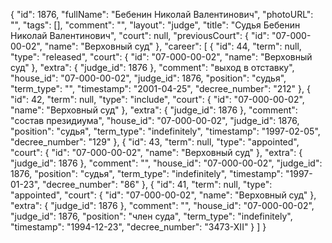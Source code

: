 {
    "id": 1876,
    "fullName": "Бебенин Николай Валентинович",
    "photoURL": "",
    "tags": [],
    "comment": "",
    "layout": "judge",
    "title": "Судья Бебенин Николай Валентинович",
    "court": null,
    "previousCourt": {
        "id": "07-000-00-02",
        "name": "Верховный суд"
    },
    "career": [
        {
            "id": 44,
            "term": null,
            "type": "released",
            "court": {
                "id": "07-000-00-02",
                "name": "Верховный суд"
            },
            "extra": {
                "judge_id": 1876
            },
            "comment": "выход в отставку",
            "house_id": "07-000-00-02",
            "judge_id": 1876,
            "position": "судья",
            "term_type": "",
            "timestamp": "2001-04-25",
            "decree_number": "212"
        },
        {
            "id": 42,
            "term": null,
            "type": "include",
            "court": {
                "id": "07-000-00-02",
                "name": "Верховный суд"
            },
            "extra": {
                "judge_id": 1876
            },
            "comment": "состав президиума",
            "house_id": "07-000-00-02",
            "judge_id": 1876,
            "position": "судья",
            "term_type": "indefinitely",
            "timestamp": "1997-02-05",
            "decree_number": "129"
        },
        {
            "id": 43,
            "term": null,
            "type": "appointed",
            "court": {
                "id": "07-000-00-02",
                "name": "Верховный суд"
            },
            "extra": {
                "judge_id": 1876
            },
            "comment": "",
            "house_id": "07-000-00-02",
            "judge_id": 1876,
            "position": "судья",
            "term_type": "indefinitely",
            "timestamp": "1997-01-23",
            "decree_number": "86"
        },
        {
            "id": 41,
            "term": null,
            "type": "appointed",
            "court": {
                "id": "07-000-00-02",
                "name": "Верховный суд"
            },
            "extra": {
                "judge_id": 1876
            },
            "comment": "",
            "house_id": "07-000-00-02",
            "judge_id": 1876,
            "position": "член суда",
            "term_type": "indefinitely",
            "timestamp": "1994-12-23",
            "decree_number": "3473-XII"
        }
    ]
}
